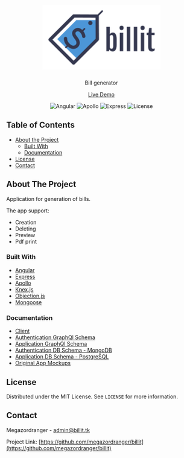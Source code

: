 <!-- PROJECT LOGO -->
<h1 align="center">
    <a href="https://github.com/megazordranger/billit" title="Billit">
        <img alt="billit logo" src="https://raw.githubusercontent.com/megazordranger/billit/master/client/billit/src/assets/img/logo.png"/>
    </a>
    <br />
</h1>
<p align="center">
    Bill generator
</p>
<p align="center">
    <a href="https://billit.tk/" target="_blank">Live Demo</a>
</p>



<!-- PROJECT SHIELDS -->
<div align="center">
    <img alt="Angular" src="https://img.shields.io/badge/client-angular-d32f2f" />
    <img alt="Apollo" src="https://img.shields.io/badge/api-apollo%20graphql-3f20ba" />
    <img alt="Express" src="https://img.shields.io/badge/server-express-brightgreen" />
    <img alt="License" src="https://img.shields.io/badge/license-MIT-green" />
</div>



<!-- TABLE OF CONTENTS -->
## Table of Contents

* [About the Project](#about-the-project)
  * [Built With](#built-with)
  * [Documentation](#documentation)
* [License](#license)
* [Contact](#contact)



<!-- ABOUT THE PROJECT -->
## About The Project

Application for generation of bills.

The app support:

*  Creation
*  Deleting
*  Preview
*  Pdf print

### Built With

* [Angular](https://angular.io/)
* [Express](https://expressjs.com/)
* [Apollo](https://www.apollographql.com/)
* [Knex.js](http://knexjs.org/)
* [Objection.js](https://vincit.github.io/objection.js/)
* [Mongoose](https://mongoosejs.com/)

### Documentation

* [Client](https://megazordranger.github.io/billit/client-documentation/)
* [Authentication GraphQl Schema](https://megazordranger.github.io/billit/auth-graphql-schema/)
* [Application GraphQl Schema](https://megazordranger.github.io/billit/app-graphql-schema/)
* [Authentication DB Schema - MongoDB](https://megazordranger.github.io/billit/auth-db-schema/authx.html)
* [Application DB Schema - PostgreSQL](https://megazordranger.github.io/billit/app-db-schema/billit.html)
* [Original App Mockups](https://megazordranger.github.io/billit/mockups/billit.pdf)



<!-- LICENSE -->
## License

Distributed under the MIT License. See `LICENSE` for more information.



<!-- CONTACT -->
## Contact

Megazordranger - admin@billit.tk

Project Link: [https://github.com/megazordranger/billit](https://github.com/megazordranger/billit)